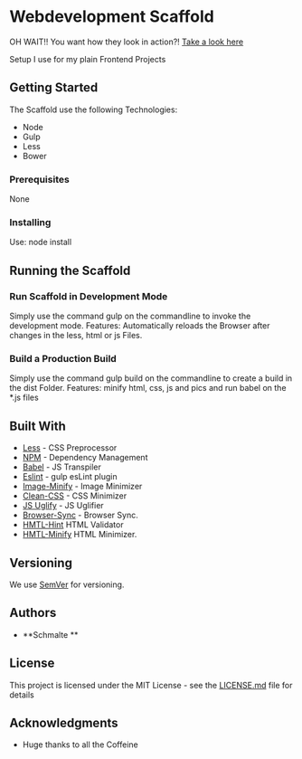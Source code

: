 # Webdevelopment Scaffold

OH WAIT!! You want how they look in action?! [Take a look here](https://patchesohoulihan.github.io/frontends-inspiration-plain/)

Setup I use for my plain Frontend Projects 

## Getting Started

The Scaffold use the following Technologies:
- Node
- Gulp
- Less
- Bower


### Prerequisites

None


### Installing

Use: node install


## Running the Scaffold

### Run Scaffold in Development Mode

Simply use the command gulp on the commandline to invoke the development mode.
Features: Automatically reloads the Browser after changes in the less, html or js Files.


### Build a Production Build

Simply use the command gulp build on the commandline to create a build in the dist Folder.
Features: minify html, css, js and pics and run babel on the *.js files


## Built With

* [Less](http://lesscss.org/) - CSS Preprocessor
* [NPM](https://www.npmjs.com/) - Dependency Management
* [Babel](https://babeljs.io/) - JS Transpiler
* [Eslint](https://github.com/adametry/gulp-eslint) - gulp esLint plugin
* [Image-Minify](https://github.com/sindresorhus/gulp-imagemin) - Image Minimizer
* [Clean-CSS](https://github.com/scniro/gulp-clean-css) - CSS Minimizer
* [JS Uglify](https://github.com/terinjokes/gulp-uglify) - JS Uglifier
* [Browser-Sync](https://www.browsersync.io/) - Browser Sync.
* [HMTL-Hint](https://github.com/bezoerb/gulp-htmlhint) HTML Validator
* [HMTL-Minify](https://github.com/jonschlinkert) HTML Minimizer.

## Versioning

We use [SemVer](http://semver.org/) for versioning. 

## Authors

* **Schmalte **

## License

This project is licensed under the MIT License - see the [LICENSE.md](LICENSE.md) file for details

## Acknowledgments

* Huge thanks to all the Coffeine


